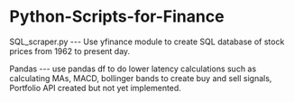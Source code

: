 # Python-Scripts-for-Finance
SQL_scraper.py --- Use yfinance module to create SQL database of stock prices from 1962 to present day.

Pandas --- use pandas df to do lower latency calculations such as calculating MAs, MACD, bollinger bands to create buy and sell signals, Portfolio API created but not yet implemented.
